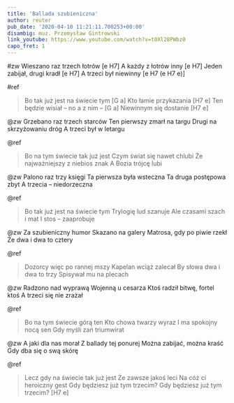 ```yaml
---
title: 'Ballada szubieniczna'
author: reuter
pub_date: '2020-04-10 11:21:11.700253+00:00'
disambig: muz. Przemysław Gintrowski
link_youtube: https://www.youtube.com/watch?v=t0Xl28PWbz0
capo_fret: 1
---
```


#zw
Wieszano raz trzech łotrów [e H7]
A każdy z łotrów inny [e H7]
Jeden zabijał, drugi kradł [e H7]
A trzeci był niewinny [e H7 (e H7 e)]

#ref
>Bo tak już jest na świecie tym [G a]
>Kto łamie przykazania [H7 e]
>Ten będzie wisiał – no a z nim – [G a]
>Niewinnym się dostanie [H7 e]

@zw
Grzebano raz trzech starców
Ten pierwszy zmarł na targu
Drugi na skrzyżowaniu dróg
A trzeci był w letargu

@ref
>Bo na tym świecie tak już jest
>Czym świat się nawet chlubi
>Że najważniejszy z niebios znak
>A Bozia trójcę lubi

@zw
Palono raz trzy księgi
Ta pierwsza była wsteczna
Ta druga postępowa zbyt
A trzecia – niedorzeczna

@ref
>Bo tak już jest na świecie tym
>Trylogię lud szanuje
>Ale czasami szach i mat
>I stos – zaaprobuje

@zw
Za szubieniczny humor
Skazano na galery
Matrosa, gdy po piwie rzekł
Że dwa i dwa to cztery

@ref
>Dozorcy więc po rannej mszy
>Kapelan wciąż zalecał
>By słowa dwa i dwa to trzy
>Spisywał mu na plecach

@zw
Radzono nad wyprawą
Wojenną u cesarza
Ktoś radził bitwę, fortel ktoś
A trzeci się nie zrażał

@ref
>Bo na tym świecie górą ten
>Kto chowa twarzy wyraz
>I ma spokojny nocą sen
>Gdy myśli zań triumwirat

@zw
A jaki dla nas morał
Z ballady tej ponurej
Można zabijać, można kraść
Gdy dba się o swą skórę

@ref
>Lecz gdy na świecie tak już jest
>Że zawsze jakoś leci
>Na cóż ci heroiczny gest
>Gdy będziesz już tym trzecim?
>Gdy będziesz już tym trzecim? [H7 e]